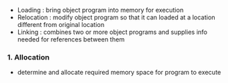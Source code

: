 - Loading : bring object program into memory for execution
- Relocation : modify object program so that it can loaded at a location different from original location
- Linking : combines two or more object programs and supplies info needed for references between them


### 1. Allocation
- determine and allocate required memory space for program to execute